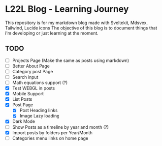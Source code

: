 # L22L Blog - Learning Journey

This repository is for my markdown blog made with Sveltekit, Mdsvex, Tailwind, Lucide icons
The objective of this blog is to document things that i'm developing or just learning at the moment.


## TODO

- [ ] Projects Page (Make the same as posts using markdown)
- [ ] Better About Page
- [ ] Category post Page
- [ ] Search input
- [ ] Math equations support (?)
- [X] Test WEBGL in posts
- [X] Mobile Support
- [X] List Posts
- [X] Post Page
  - [X] Post Heading links
  - [X] Image Lazy loading
- [X] Dark Mode
- [ ] Show Posts as a timeline by year and month (?)
- [X] Import posts by folders per Year/Month
- [ ] Categories menu links on home page